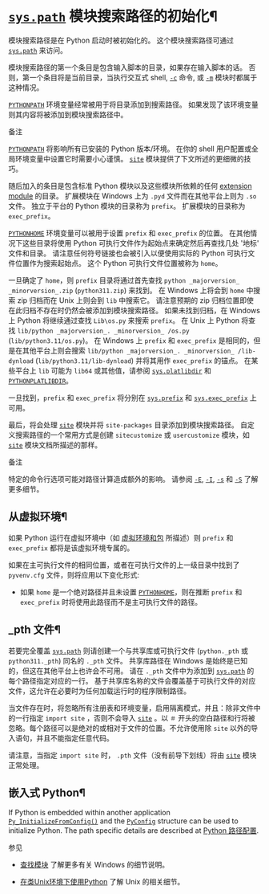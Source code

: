 # [`sys.path`](3.标准库/sys.md#sys.path "sys.path") 模块搜索路径的初始化¶

模块搜索路径是在 Python 启动时被初始化的。 这个模块搜索路径可通过 [`sys.path`](3.标准库/sys.md#sys.path "sys.path") 来访问。

模块搜索路径的第一个条目是包含输入脚本的目录，如果存在输入脚本的话。 否则，第一个条目将是当前目录，当执行交互式 shell, [`-c`](cmdline.md#cmdoption-c) 命令, 或 [`-m`](cmdline.md#cmdoption-m) 模块时都属于这种情况。

[`PYTHONPATH`](cmdline.md#envvar-PYTHONPATH) 环境变量经常被用于将目录添加到搜索路径。 如果发现了该环境变量则其内容将被添加到模块搜索路径中。

备注

[`PYTHONPATH`](cmdline.md#envvar-PYTHONPATH) 将影响所有已安装的 Python 版本/环境。 在你的 shell 用户配置或全局环境变量中设置它时需要小心谨慎。 [`site`](site.md#module-site "site: Module responsible for site-specific configuration.") 模块提供了下文所述的更细微的技巧。

随后加入的条目是包含标准 Python 模块以及这些模块所依赖的任何 [extension module](../glossary.md#term-extension-module) 的目录。 扩展模块在 Windows 上为 `.pyd` 文件而在其他平台上则为 `.so` 文件。 独立于平台的 Python 模块的目录称为 `prefix`。 扩展模块的目录称为 `exec_prefix`。

[`PYTHONHOME`](cmdline.md#envvar-PYTHONHOME) 环境变量可以被用于设置 `prefix` 和 `exec_prefix` 的位置。 在其他情况下这些目录将使用 Python 可执行文件作为起始点来确定然后再查找几处 '地标' 文件和目录。 请注意任何符号链接也会被引入以便使用实际的 Python 可执行文件位置作为搜索起始点。 这个 Python 可执行文件位置被称为 `home`。

一旦确定了 `home`，则 `prefix` 目录将通过首先查找 `python _majorversion_ _minorversion_.zip` (`python311.zip`) 来找到。 在 Windows 上将会到 `home` 中搜索 zip 归档而在 Unix 上则会到 `lib` 中搜索它。 请注意预期的 zip 归档位置即使在此归档不存在时仍然会被添加到模块搜索路径。 如果未找到归档，在 Windows 上 Python 将继续通过查找 `Lib\os.py` 来搜索 `prefix`。 在 Unix 上 Python 将查找 `lib/python _majorversion_. _minorversion_ /os.py` (`lib/python3.11/os.py`)。 在 Windows 上 `prefix` 和 `exec_prefix` 是相同的，但是在其他平台上则会搜索 `lib/python _majorversion_. _minorversion_ /lib-dynload` (`lib/python3.11/lib-dynload`) 并将其用作 `exec_prefix` 的锚点。 在某些平台上 `lib` 可能为 `lib64` 或其他值，请参阅 [`sys.platlibdir`](3.标准库/sys.md#sys.platlibdir "sys.platlibdir") 和 [`PYTHONPLATLIBDIR`](cmdline.md#envvar-PYTHONPLATLIBDIR)。

一旦找到，`prefix` 和 `exec_prefix` 将分别在 [`sys.prefix`](3.标准库/sys.md#sys.prefix "sys.prefix") 和 [`sys.exec_prefix`](3.标准库/sys.md#sys.exec_prefix "sys.exec_prefix") 上可用。

最后，将会处理 [`site`](site.md#module-site "site: Module responsible for site-specific configuration.") 模块并将 `site-packages` 目录添加到模块搜索路径。 自定义搜索路径的一个常用方式是创建 `sitecustomize` 或 `usercustomize` 模块，如 [`site`](site.md#module-site "site: Module responsible for site-specific configuration.") 模块文档所描述的那样。

备注

特定的命令行选项可能对路径计算造成额外的影响。 请参阅 [`-E`](cmdline.md#cmdoption-E), [`-I`](cmdline.md#cmdoption-I), [`-s`](cmdline.md#cmdoption-s) 和 [`-S`](cmdline.md#cmdoption-S) 了解更多细节。

## 从虚拟环境¶

如果 Python 运行在虚拟环境中（如 [虚拟环境和包](2.教程/venv.md#tut-venv) 所描述）则 `prefix` 和 `exec_prefix` 都将是该虚拟环境专属的。

如果在主可执行文件的相同位置，或者在可执行文件的上一级目录中找到了 `pyvenv.cfg` 文件，则将应用以下变化形式:

  * 如果 `home` 是一个绝对路径并且未设置 [`PYTHONHOME`](cmdline.md#envvar-PYTHONHOME)，则在推断 `prefix` 和 `exec_prefix` 时将使用此路径而不是主可执行文件的路径。

## _pth 文件¶

若要完全覆盖 [`sys.path`](3.标准库/sys.md#sys.path "sys.path") 则请创建一个与共享库或可执行文件 (`python._pth` 或 `python311._pth`) 同名的 `._pth` 文件。 共享库路径在 Windows 是始终是已知的，但这在其他平台上也许会不可用。 请在 `._pth` 文件中为添加到 [`sys.path`](3.标准库/sys.md#sys.path "sys.path") 的每个路径指定对应的一行。 基于共享库名称的文件会覆盖基于可执行文件的对应文件，这允许在必要时为任何加载运行时的程序限制路径。

当文件存在时，将忽略所有注册表和环境变量，启用隔离模式，并且：除非文件中的一行指定 `import site` ，否则不会导入 [`site`](site.md#module-site "site: Module responsible for site-specific configuration.") 。以 `＃` 开头的空白路径和行将被忽略。每个路径可以是绝对的或相对于文件的位置。不允许使用除 `site` 以外的导入语句，并且不能指定任意代码。

请注意，当指定 `import site` 时， `.pth` 文件（没有前导下划线）将由 [`site`](site.md#module-site "site: Module responsible for site-specific configuration.") 模块正常处理。

## 嵌入式 Python¶

If Python is embedded within another application [`Py_InitializeFromConfig()`](init_config.md#c.Py_InitializeFromConfig "Py_InitializeFromConfig") and the [`PyConfig`](init_config.md#c.PyConfig "PyConfig") structure can be used to initialize Python. The path specific details are described at [Python 路径配置](init_config.md#init-path-config).

参见

  * [查找模块](5.安装和使用/windows.md#windows-finding-modules) 了解更多有关 Windows 的细节说明。

  * [在类Unix环境下使用Python](5.安装和使用/unix.md#using-on-unix) 了解 Unix 的相关细节。

